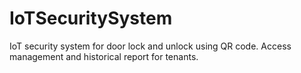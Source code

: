 # IoTSecuritySystem
IoT security system for door lock and unlock using QR code. Access management and historical report for tenants. 
